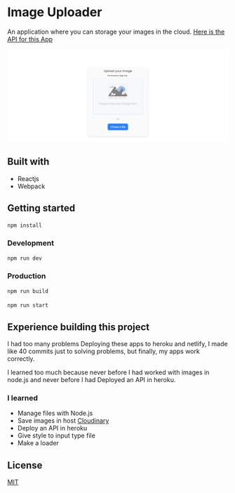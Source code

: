 # Image Uploader

An application where you can storage your images in the cloud. [Here is the API for this App](https://github.com/rogeliosamuel621/Image-Uploader-API)

![Project screenshot](./Docs/Screenshot.png "Project screenshot")

## Built with

- Reactjs
- Webpack

## Getting started

```
npm install
```

### Development

```
npm run dev
```

### Production

```
npm run build

npm run start
```

## Experience building this project

I had too many problems Deploying these apps to heroku and netlify, I made like 40 commits just to solving problems, but finally, my apps work correctly.

I learned too much because never before I had worked with images in node.js and never before I had Deployed an API in heroku.

### I learned

- Manage files with Node.js
- Save images in host [Cloudinary](https://cloudinary.com)
- Deploy an API in heroku
- Give style to input type file
- Make a loader

## License

[MIT](https://choosealicense.com/licenses/mit/)
